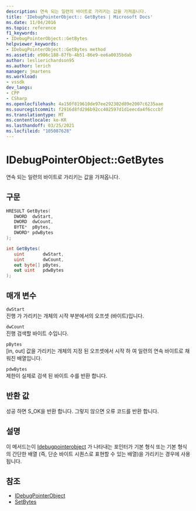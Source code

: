 ```yaml
---
description: 연속 되는 일련의 바이트로 가리키는 값을 가져옵니다.
title: 'IDebugPointerObject:: GetBytes | Microsoft Docs'
ms.date: 11/04/2016
ms.topic: reference
f1_keywords:
- IDebugPointerObject::GetBytes
helpviewer_keywords:
- IDebugPointerObject::GetBytes method
ms.assetid: e986c188-87fb-4b51-86e9-ee6a0035bdab
author: leslierichardson95
ms.author: lerich
manager: jmartens
ms.workload:
- vssdk
dev_langs:
- CPP
- CSharp
ms.openlocfilehash: 4a150f819610de97ee292302d89e2007c6235aae
ms.sourcegitcommit: f2916d8fd296b92cc402597d1d1eecda4f6cccbf
ms.translationtype: MT
ms.contentlocale: ko-KR
ms.lasthandoff: 03/25/2021
ms.locfileid: "105087628"
---
```

# <a name="idebugpointerobjectgetbytes"></a>IDebugPointerObject::GetBytes
연속 되는 일련의 바이트로 가리키는 값을 가져옵니다.

## <a name="syntax"></a>구문

```cpp
HRESULT GetBytes( 
   DWORD  dwStart,
   DWORD  dwCount,
   BYTE*  pBytes,
   DWORD* pdwBytes
);
```

```csharp
int GetBytes(
   uint       dwStart,
   uint       dwCount,
   out byte[] pBytes,
   out uint   pdwBytes
);
```

## <a name="parameters"></a>매개 변수
`dwStart`\
진행 가 가리키는 개체의 시작 부분에서의 오프셋 (바이트)입니다.

`dwCount`\
진행 검색할 바이트 수입니다.

`pBytes`\
[in, out] 값을 가리키는 개체의 지정 된 오프셋에서 시작 하 여 일련의 연속 바이트로 채워진 배열입니다.

`pdwBytes`\
제한이 실제로 검색 된 바이트 수를 반환 합니다.

## <a name="return-value"></a>반환 값
 성공 하면 S_OK을 반환 합니다. 그렇지 않으면 오류 코드를 반환 합니다.

## <a name="remarks"></a>설명
 이 메서드는이 [Idebugpointerobject](../../../extensibility/debugger/reference/idebugpointerobject.md) 가 나타내는 포인터가 기본 형식 또는 기본 형식의 간단한 배열 (즉, 단순 바이트 시퀀스로 표현할 수 있는 배열)을 가리키는 경우에 사용 됩니다.

## <a name="see-also"></a>참조
- [IDebugPointerObject](../../../extensibility/debugger/reference/idebugpointerobject.md)
- [SetBytes](../../../extensibility/debugger/reference/idebugpointerobject-setbytes.md)
